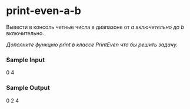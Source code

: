 # print-even-a-b
Вывести в консоль четные числа в диапазоне от _a включительно до b_ включительно.

_Дополните функцию print в классе PrintEven что бы решить задачу._

### Sample Input
0 4

### Sample Output
0 2 4